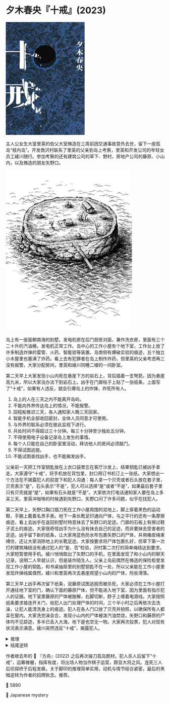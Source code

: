 # 夕木春央『十戒』(2023)

<img src=images/2023_cover_2.jpg width=250/>

主人公女生大室里英的伯父大室脩造在三周前因交通事故意外去世，留下一座孤岛“枝内岛”。开发商沢村联系了里英的父亲到岛上考察，里英和开发公司的年轻女员工綾川随行。参加考察的还有建筑公司的草下、野村，房地产公司的藤原、小山内，以及脩造的朋友矢野口。

<img src=images/2023_island.jpg width=400/>

岛上有一座面朝南海的别墅。发电机房在后门厨房对面，兼作洗衣房，里面有三个二十升的汽油桶，发电机正常工作。岛中心的工作小屋有个地下室，工作台上放了许多制造炸弹的雷管、火药、智能锁等装置，岛南侧有爆破实验的痕迹，五个独立小木屋里也塞满了炸药。看上去有犯罪者在岛上制作炸药，但里英的父亲考虑再三没有报警。大家分配房间，里英和綾川同睡二楼的一间卧室。

第二天早上大家发现小山内死在悬崖下方的岩石上，背后插着一支弩箭。因为悬崖高九米，所以大家没办法下到岩石上。凶手在门廊柱子上贴了一张纸条，上面写了“十戒”，如果有人违反，就会引爆岛上的炸弹，炸死所有人。
<ol>
<li>岛上的人在三天之内不能离开岛屿。</li>
<li>不能向外界传达岛上的情况，不能报警。</li>
<li>回程船推迟三天，各人通知家人晚三天回家。</li>
<li>智能手机全部收回密封，全体人员同意才可使用。</li>
<li>与外界的联系必须在彼此监视下进行。</li>
<li>共处时间不得超过三十分钟。每三十分钟至少独处五分钟。</li>
<li>不得使用电子设备记录岛上发生的事情。</li>
<li>每个人只能在自己的卧室里活动，拜访他人的房间必须敲门。</li>
<li>不得试图逃脱。</li>
<li>不能试图查找凶手，也不能揭发凶手。</li>
</ol>
父亲前一天把工作室钥匙放在上衣口袋里忘在客厅沙发上，结果钥匙已被凶手拿走。大家遵守“十戒”，将手机放在背包里，封口用订书机订上一张纸。大家想出一个方法在不揭露犯人的前提下和犯人沟通：每人拿一个贝壳或者石头放在套子里，贝壳表示“是”，石头表示“不是”，犯人可以选择“是”或者“不是”，如果最后套子里只有贝壳就是“是”，如果有石头就是“不是”。大家依次打电话通知家人要在岛上多呆三天。里英冲咖啡的时候遇到矢野口，矢野口问了许多问题，似乎在找犯人。

第二天早上，矢野口胸口插刀死在工作小屋周围的泥地上，脚上穿着黑色的运动鞋，手腕上戴着名贵手表。地下一条长靴足印通向尸体，与之平行的还有一条摩擦痕迹，看上去凶手在返回别墅时特意抹去了矢野口的足迹。门廊的石板上有擦过鞋子泥土的痕迹。大家很奇怪凶手为什么没有抹去自己的足迹，而非要抹去受害者的足迹。凶手留下新的纸条，让大家用蓝色防水布包裹矢野口的尸体，并用橡皮绳束缚住，还让大家消除地上的长靴足迹。大家按要求将尸体包裹扎好，但草下第一次打的建筑绳结没有通过犯人的“是、否”检验，沢村第二次打的简单绳结达到要求。大家短暂使用手机。綾川悄悄取出了矢野口的手机，在里面发现了和小山内的聊天记录，说明二人早就认识，但是装作陌生人。父亲上岛前偶然在脩造的保险柜里发现工作小屋的钥匙，和书桌抽屉里的别墅钥匙不在一处，所以父亲能在工作小屋里发现炸弹纯属偶然。綾川和里英再次去悬崖观望小山内的尸体，险些滑落。

第三天早上凶手再次留下纸条，说藤原试图逃脱而被杀死，大家必须在工作小屋打开通往地下室的门，确认下面的藤原尸体，但不能进入地下室，因为里面有指示犯人的证据。地下室里藤原的尸体被肢解，右脚切断，脖子上缠着电源线。大家按照纸条要求接连开关门，给犯人出门处理尸体的时间，三个半小时之后再依次去洗澡，让犯人能清洗身上的痕迹。犯人在各人门口放了贝壳并拍照，以确保所有人都呆在屋内。大家洗完澡会合，发现小山内的尸体被泼汽油焚烧，矢野口和藤原的尸体均不见踪迹，多半已丢入大海，地下是也空无一物。大家再次投票，犯人对现有状况表示满意。綾川突然违反“十戒”，揭露犯人。

<details><summary>推理</summary>
三张纸条是从同一张日历背面剪下，所以是一人所为。凶手清除矢野口的足迹，是因为矢野口错穿了凶手的鞋子。当晚凶手约矢野口在小屋见面，穿鞋出门后发现地面泥泞，为了不留下自己的足迹，去仓库取了一双长靴。矢野口错穿了门口凶手的鞋子，凶手行凶后给尸体换回矢野口的运动鞋，拿了自己的鞋返回别墅，进门前在门砖上擦掉鞋子上的泥。矢野口不可能错穿女生的鞋，草下穿着地下足袋，沢村的鞋尺码太大，父亲的运动鞋是白色，由排除法可知凶手为藤原。

小山内、矢野口、藤原三人与脩造联手在岛上制造炸弹。脩造意外去世，三人计划一同参加旅行，伺机在岛上回收工作小屋和小木屋的钥匙，以免外人发现炸弹。但里英的父亲偶然在保险柜里发现工作小屋的钥匙，还是发现了炸弹。小山内意外摔下悬崖身亡，为了限制大家的行动，矢野口、藤原向小山内的尸体射弩箭，伪装成谋杀。藤原杀死矢野口后用矢野口的尸体伪装成自己。草下打的紧密绳结被否决，是因为藤原需要打开裹尸布肢解尸体，并需要回收名贵手表。藤原乘橡皮艇离开。
</details>

<details><summary>结尾逆转</summary>
里英晚上看到綾川拿着弩出去，她才是凶手。小山内、矢野口、藤原计划把大家都炸死，綾川为了夺取引爆装置杀死三人。结尾綾川让主人公保守秘密，用手机引爆炸弹，大家都以为是藤原所为。
</details>

作者继去年的 📖 『方舟』(2022) 之后再次操刀孤岛题材。犯人杀人后留下“十戒”，运筹帷幄，指挥有度，将出场人物当作棋子运营，颇显大将之风。连死三人后侦探终于后程发飙，关于脚印的推理简单实用，动机与情节结合紧密，最后的黑暗逆转为作者的招牌执念。推荐。

:link: 5890

:file_folder: Japanese mystery
